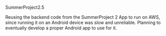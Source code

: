 SummerProject2.5

Reusing the backend code from the SummerProject 2 App to run on AWS, since running it on an Android device was slow and unreliable. Planning to eventually develop a proper Android app to use for it.
